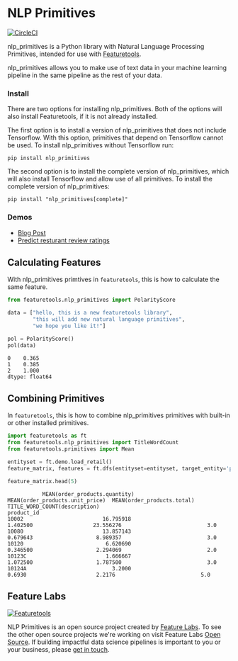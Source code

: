 # NLP Primitives

[![CircleCI](https://circleci.com/gh/FeatureLabs/nlp_primitives.svg?style=svg&circle-token=d9f0b837238eed1f2b75be267f4963d4cb5a1284)](https://circleci.com/gh/FeatureLabs/nlp_primitives)

nlp_primitives is a Python library with Natural Language Processing Primitives, intended for use with [Featuretools](https://github.com/Featuretools/featuretools).

nlp_primitives allows you to make use of text data in your machine learning pipeline in the same pipeline as the rest of your data.

### Install
There are two options for installing nlp_primitives. Both of the options will also install Featuretools, if it is not already installed.

The first option is to install a version of nlp_primitives that does not include Tensorflow. With this option, primitives that depend on Tensorflow cannot be used. To install nlp_primitives without Tensorflow run:
```shell
pip install nlp_primitives
```

The second option is to install the complete version of nlp_primitives, which will also install Tensorflow and allow use of all primitives. To install the complete version of nlp_primitives:
```shell
pip install "nlp_primitives[complete]"
```

### Demos


* [Blog Post](https://blog.featurelabs.com/natural-language-processing-featuretools/)
* [Predict resturant review ratings](https://github.com/FeatureLabs/predict-restaurant-rating)

## Calculating Features
With nlp_primitives primtives in `featuretools`, this is how to calculate the same feature.
```python
from featuretools.nlp_primitives import PolarityScore

data = ["hello, this is a new featuretools library",
        "this will add new natural language primitives",
        "we hope you like it!"]

pol = PolarityScore()
pol(data)
```
```
0    0.365
1    0.385
2    1.000
dtype: float64
```
## Combining Primitives
In `featuretools`, this is how to combine nlp_primitives primitives with built-in or other installed primitives.
```python
import featuretools as ft
from featuretools.nlp_primitives import TitleWordCount
from featuretools.primitives import Mean

entityset = ft.demo.load_retail()
feature_matrix, features = ft.dfs(entityset=entityset, target_entity='products', agg_primitives=[Mean], trans_primitives=[TitleWordCount])

feature_matrix.head(5)
```
```
           MEAN(order_products.quantity)  MEAN(order_products.unit_price)  MEAN(order_products.total)  TITLE_WORD_COUNT(description)
product_id
10002                         16.795918                          1.402500                   23.556276                           3.0
10080                         13.857143                          0.679643                    8.989357                           3.0
10120                          6.620690                          0.346500                    2.294069                           2.0
10123C                         1.666667                          1.072500                    1.787500                           3.0
10124A                           3.2000                            0.6930                      2.2176                           5.0
```
## Feature Labs
<a href="https://www.featurelabs.com/">
    <img src="http://www.featurelabs.com/wp-content/uploads/2017/12/logo.png" alt="Featuretools" />
</a>

NLP Primitives is an open source project created by [Feature Labs](https://www.featurelabs.com/). To see the other open source projects we're working on visit Feature Labs [Open Source](https://www.featurelabs.com/open). If building impactful data science pipelines is important to you or your business, please [get in touch](https://www.featurelabs.com/contact/).
